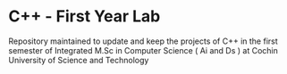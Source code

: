 # C++ - First Year Lab
Repository maintained to update and keep the projects of C++ in the first semester of Integrated M.Sc in Computer Science ( Ai and Ds ) at Cochin University of Science and Technology
